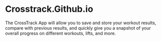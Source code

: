 Crosstrack.Github.io
====================

The CrossTrack App will allow you to save and 
store your workout results, compare with previous
results, and quickly give you a snapshot of your
overall progress on different workouts, lifts, and
more.
